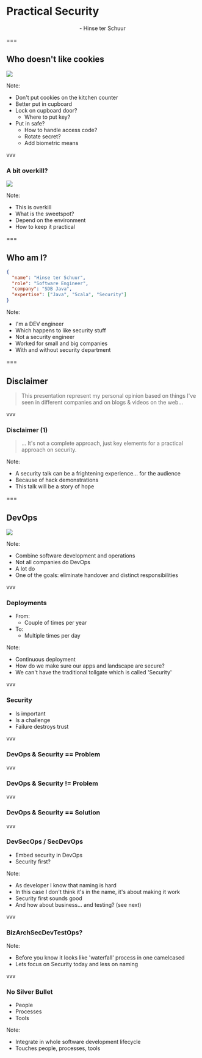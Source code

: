 
# Practical Security
<div align='center'>- Hinse ter Schuur</div>

<span align='center'>
<img class='no-border' width="30%" data-src='../images/SDBBannerProf.JPG'/>
</span>

===

## Who doesn't like cookies
<img class='stretch' src='../images/pixabay/cookie-3790631_1280.jpg'/>

Note:
* Don't put cookies on the kitchen counter
* Better put in cupboard
* Lock on cupboard door?
  * Where to put key? 
* Put in safe?
  * How to handle access code?
  * Rotate secret?
  * Add biometric means

vvv

### A bit overkill?
<img class='stretch' src='../images/pixabay/safe-913452_1280.jpg'/>

Note:
* This is overkill
* What is the sweetspot?
* Depend on the environment
* How to keep it practical

===

## Who am I?
```json
{
  "name": "Hinse ter Schuur",
  "role": "Software Engineer",
  "company": "SDB Java",
  "expertise": ["Java", "Scala", "Security"]
}
```

Note:
* I'm a DEV engineer
* Which happens to like security stuff
* Not a security engineer
* Worked for small and big companies
* With and without security department

===

## Disclaimer 
> This presentation represent my personal opinion based on things I've seen in different companies and on blogs & videos on the web...

vvv

### Disclaimer (1)
> ... It's not a complete approach, just key elements for a practical approach on security.

Note:
* A security talk can be a frightening experience... for the audience
* Because of hack demonstrations
* This talk will be a story of hope

===

## DevOps
<img class='stretch' src='../images/pixabay/server-1235959_1280.jpg'/>

Note:
* Combine software development and operations
* Not all companies do DevOps
* A lot do
* One of the goals: eliminate handover and distinct responsibilities

vvv

### Deployments
* From:
  * Couple of times per year
* To:
  * Multiple times per day

Note:
* Continuous deployment 
* How do we make sure our apps and landscape are secure?
* We can't have the traditional tollgate which is called 'Security'

vvv

### Security
* Is important
* Is a challenge
* Failure destroys trust

vvv

<!-- .slide: data-transition="none" -->
### DevOps & Security == Problem

vvv

<!-- .slide: data-transition="none" -->
### DevOps & Security != Problem

vvv

<!-- .slide: data-transition="none" -->
### DevOps & Security == Solution

vvv

### DevSecOps / SecDevOps
* Embed security in DevOps
* Security first?

Note:
* As developer I know that naming is hard
* In this case I don't think it's in the name, it's about making it work
* Security first sounds good
* And how about business... and testing? (see next)

vvv

### BizArchSecDevTestOps? 
<!-- .element: class="no-caps" -->

Note:
* Before you know it looks like 'waterfall' process in one camelcased
* Lets focus on Security today and less on naming

vvv

### No Silver Bullet
* People
* Processes
* Tools

Note:
* Integrate in whole software development lifecycle
* Touches people, processes, tools
